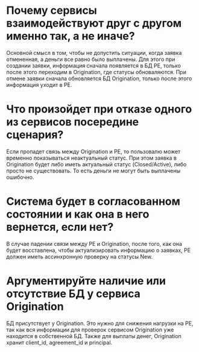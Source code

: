 # Почему сервисы взаимодействуют друг с другом именно так, а не иначе? 

Основной смысл в том, чтобы не допустить ситуации, когда заявка отмененная, а деньги все равно было выплачены.
Для этого при создании заявки, информация сначала появляется в БД PE, только после этого переходим в Origination, где статусы обноваляются.
При отмене заявки сначала обновляется БД Origination, только после этого информация уходит в PE.

# Что произойдет при отказе одного из сервисов посередине сценария? 

Если пропадет связь между Origination и PE, то пользовалю может временно показываться неактуальный статус. При этом заявка в Origination будет либо иметь актуальный статус (Closed/Active), либо просто не существовать. То есть деньги не могут быть выплачены ошибочно.

# Система будет в согласованном состоянии и как она в него вернется, если нет?

В случае падении связи между PE и Origination, после того, как она будет восставлена, чтобы актуализировать информацию о заявках, PE должен иметь ассинхронную проверку на статусы New.

# Аргументируйте наличие или отсутствие БД у сервиса Origination 

БД присутствует у Origination. Это нужно для снижения нагрузки на PE, так как вся информации для проверок сервисом Origination уже находится в собственной БД. Также для выплаты денег, Origination хранит client_id, agreement_id и principal.
